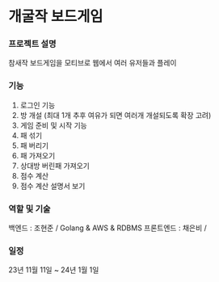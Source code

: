 # 개굴작 보드게임

### 프로젝트 설명
참새작 보드게임을 모티브로 웹에서 여러 유저들과 플레이

### 기능
1. 로그인 기능
2. 방 개설 (최대 1개 추후 여유가 되면 여러개 개설되도록 확장 고려)
3. 게임 준비 및 시작 기능
4. 패 섞기
5. 패 버리기
6. 패 가져오기
7. 상대방 버린패 가져오기
8. 점수 계산
9. 점수 계산 설명서 보기


### 역할 및 기술
백엔드 : 조현준 / Golang & AWS & RDBMS
프론트엔드 : 채은비 / 

### 일정
23년 11월 11일 ~ 24년 1월 1일
